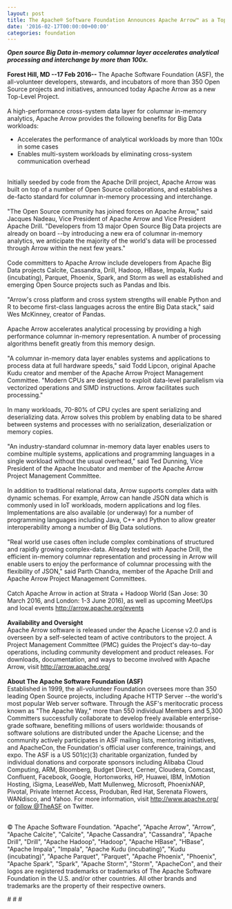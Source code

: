 ```yaml
---
layout: post
title: The Apache® Software Foundation Announces Apache Arrow™ as a Top-Level Project
date: '2016-02-17T00:00:00+00:00'
categories: foundation
---
```

<div><b><i>Open source Big Data in-memory columnar layer accelerates analytical processing and interchange by more than 100x.&nbsp;</i></b></div> 
  <div><br /></div> 
  <div><b>Forest Hill, MD --17 Feb 2016-- </b>The Apache Software Foundation (ASF), the all-volunteer developers, stewards, and incubators of more than 350 Open Source projects and initiatives, announced today Apache Arrow as a new Top-Level Project.&nbsp;</div> 
  <div><br /></div> 
  <div>A high-performance cross-system data layer for columnar in-memory analytics, Apache Arrow provides the following benefits for Big Data workloads:</div> 
  <div> 
    <ul> 
      <li>Accelerates the performance of analytical workloads by more than 100x in some cases</li> 
      <li>Enables multi-system workloads by eliminating cross-system communication overhead</li> 
    </ul> 
  </div> 
  <div><br /></div> 
  <div>Initially seeded by code from the Apache Drill project, Apache Arrow was built on top of a number of Open Source collaborations, and establishes a de-facto standard for columnar in-memory processing and interchange.</div> 
  <div><br /></div> 
  <div>&quot;The Open Source community has joined forces on Apache Arrow,&quot;&nbsp;said Jacques Nadeau, Vice President of Apache Arrow and Vice President Apache Drill.&nbsp;&quot;Developers from 13 major Open Source Big Data projects are already on board --by introducing a new era of columnar in-memory analytics, we anticipate the majority of the world's data will be processed through Arrow within the next few years.&quot;</div> 
  <div><br /></div> 
  <div>Code committers to Apache Arrow include developers from Apache Big Data projects Calcite, Cassandra, Drill, Hadoop, HBase, Impala, Kudu (incubating), Parquet, Phoenix, Spark, and Storm as well as established and emerging Open Source projects such as Pandas and Ibis.</div> 
  <div><br /></div> 
  <div>&quot;Arrow's cross platform and cross system strengths will enable Python and R to become first-class languages across the entire Big Data stack,&quot; said Wes McKinney, creator of Pandas.</div> 
  <div><br /></div> 
  <div>Apache Arrow accelerates analytical processing by providing a high performance columnar in-memory representation. A number of processing algorithms benefit greatly from this memory design.&nbsp;</div> 
  <div><br /></div> 
  <div>&quot;A columnar in-memory data layer enables systems and applications to process data at full hardware speeds,&quot; said Todd Lipcon, original Apache Kudu creator and member of the Apache Arrow Project Management Committee. &quot;Modern CPUs are designed to exploit data-level parallelism via vectorized operations and SIMD instructions. Arrow facilitates such processing.&quot;</div> 
  <div><br /></div> 
  <div>In many workloads, 70-80% of CPU cycles are spent serializing and deserializing data. Arrow solves this problem by enabling data to be shared between systems and processes with no serialization, deserialization or memory copies.</div> 
  <div><br /></div> 
  <div>&quot;An industry-standard columnar in-memory data layer enables users to combine multiple systems, applications and programming languages in a single workload without the usual overhead,&quot; said Ted Dunning, Vice President of the Apache Incubator and member of the Apache Arrow Project Management Committee.</div> 
  <div><br /></div> 
  <div>In addition to traditional relational data, Arrow supports complex data with dynamic schemas. For example, Arrow can handle JSON data which is commonly used in IoT workloads, modern applications and log files. Implementations are also available (or underway) for a number of programming languages including Java, C++ and Python to allow greater interoperability among a number of Big Data solutions.<br /><br /></div> 
  <div> </div> 
  <div>&quot;Real world use cases often include complex combinations of structured and rapidly growing complex-data. Already tested with Apache Drill, the efficient in-memory columnar representation and processing in Arrow will enable users to enjoy the performance of columnar processing with the flexibility of JSON,&quot; said Parth Chandra, member of the Apache Drill and Apache Arrow Project Management Committees.</div> 
  <div><br /></div> 
  <div>Catch Apache Arrow in action at Strata + Hadoop World (San Jose: 30 March 2016, and London: 1-3 June 2016), as well as upcoming MeetUps and local events <a href="http://arrow.apache.org/events">http://arrow.apache.org/events</a></div> 
  <div><br /></div> 
  <div><b>Availability and Oversight</b></div> 
  <div>Apache Arrow software is released under the Apache License v2.0 and is overseen by a self-selected team of active contributors to the project. A Project Management Committee (PMC) guides the Project's day-to-day operations, including community development and product releases. For downloads, documentation, and ways to become involved with Apache Arrow, visit <a href="http://arrow.apache.org/">http://arrow.apache.org/</a></div> 
  <div><br /></div> 
  <div><b>About The Apache Software Foundation (ASF)</b></div> 
  <div>Established in 1999, the all-volunteer Foundation oversees more than 350 leading Open Source projects, including Apache HTTP Server --the world's most popular Web server software. Through the ASF's meritocratic process known as &quot;The Apache Way,&quot; more than 550 individual Members and 5,300 Committers successfully collaborate to develop freely available enterprise-grade software, benefiting millions of users worldwide: thousands of software solutions are distributed under the Apache License; and the community actively participates in ASF mailing lists, mentoring initiatives, and ApacheCon, the Foundation's official user conference, trainings, and expo. The ASF is a US 501(c)(3) charitable organization, funded by individual donations and corporate sponsors including Alibaba Cloud Computing, ARM, Bloomberg, Budget Direct, Cerner, Cloudera, Comcast, Confluent, Facebook, Google, Hortonworks, HP, Huawei, IBM, InMotion Hosting, iSigma, LeaseWeb, Matt Mullenweg, Microsoft, PhoenixNAP, Pivotal, Private Internet Access, Produban, Red Hat, Serenata Flowers, WANdisco, and Yahoo. For more information, visit <a href="http://www.apache.org/">http://www.apache.org/</a> or <a href="https://twitter.com/TheASF">follow @TheASF</a> on Twitter.</div> 
  <div><br /></div> 
  <div> 
    <p>© The Apache Software Foundation. &quot;Apache&quot;, &quot;Apache Arrow&quot;, &quot;Arrow&quot;, &quot;Apache Calcite&quot;, &quot;Calcite&quot;, &quot;Apache Cassandra&quot;, &quot;Cassandra&quot;, &quot;Apache Drill&quot;, &quot;Drill&quot;, &quot;Apache Hadoop&quot;, &quot;Hadoop&quot;, &quot;Apache HBase&quot;, &quot;HBase&quot;, &quot;Apache Impala&quot;, &quot;Impala&quot;, &quot;Apache Kudu (incubating)&quot;, &quot;Kudu (incubating)&quot;, &quot;Apache Parquet&quot;, &quot;Parquet&quot;, &quot;Apache Phoenix&quot;, &quot;Phoenix&quot;, &quot;Apache Spark&quot;, &quot;Spark&quot;, &quot;Apache Storm&quot;, &quot;Storm&quot;, &quot;ApacheCon&quot;, and their logos are registered trademarks or trademarks of The Apache Software Foundation in the U.S. and/or other countries. All other brands and trademarks are the property of their respective owners.</p> 
    <p># # #&nbsp;</p> 
  </div>

